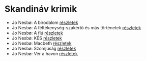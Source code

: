 # Skandináv krimik

- Jo Nesbø: A birodalom [részletek](_details/%7Bopf.creator%7D.md#id_1735)
- Jo Nesbø: A féltékenység-szakértő és más történetek [részletek](_details/%7Bopf.creator%7D.md#id_1737)
- Jo Nesbø: A fiú [részletek](_details/%7Bopf.creator%7D.md#id_1741)
- Jo Nesbø: KÉS [részletek](_details/%7Bopf.creator%7D.md#id_1740)
- Jo Nesbø: Macbeth [részletek](_details/%7Bopf.creator%7D.md#id_1738)
- Jo Nesbø: Szomjúság [részletek](_details/%7Bopf.creator%7D.md#id_1739)
- Jo Nesbø: Vér a havon [részletek](_details/%7Bopf.creator%7D.md#id_1736)